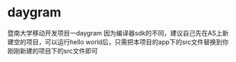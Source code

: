 # daygram
暨南大学移动开发项目一daygram
因为编译器sdk的不同，建议自己先在AS上新建空的项目，可以运行hello world后，只需把本项目的app下的src文件替换到你刚刚新建的项目下的src文件即可
